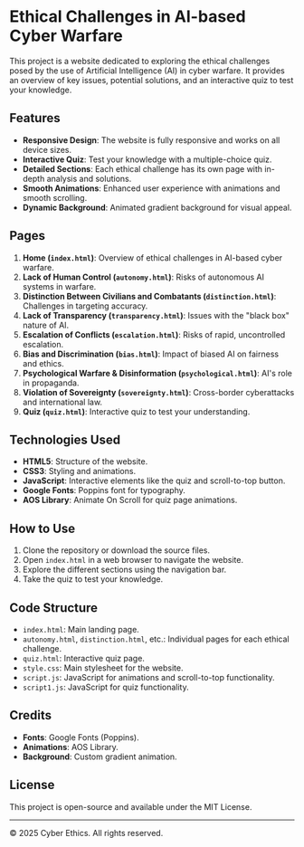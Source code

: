 # Ethical Challenges in AI-based Cyber Warfare

This project is a website dedicated to exploring the ethical challenges posed by the use of Artificial Intelligence (AI) in cyber warfare. It provides an overview of key issues, potential solutions, and an interactive quiz to test your knowledge.

## Features

- **Responsive Design**: The website is fully responsive and works on all device sizes.
- **Interactive Quiz**: Test your knowledge with a multiple-choice quiz.
- **Detailed Sections**: Each ethical challenge has its own page with in-depth analysis and solutions.
- **Smooth Animations**: Enhanced user experience with animations and smooth scrolling.
- **Dynamic Background**: Animated gradient background for visual appeal.

## Pages

1. **Home (`index.html`)**: Overview of ethical challenges in AI-based cyber warfare.
2. **Lack of Human Control (`autonomy.html`)**: Risks of autonomous AI systems in warfare.
3. **Distinction Between Civilians and Combatants (`distinction.html`)**: Challenges in targeting accuracy.
4. **Lack of Transparency (`transparency.html`)**: Issues with the "black box" nature of AI.
5. **Escalation of Conflicts (`escalation.html`)**: Risks of rapid, uncontrolled escalation.
6. **Bias and Discrimination (`bias.html`)**: Impact of biased AI on fairness and ethics.
7. **Psychological Warfare & Disinformation (`psychological.html`)**: AI's role in propaganda.
8. **Violation of Sovereignty (`sovereignty.html`)**: Cross-border cyberattacks and international law.
9. **Quiz (`quiz.html`)**: Interactive quiz to test your understanding.

## Technologies Used

- **HTML5**: Structure of the website.
- **CSS3**: Styling and animations.
- **JavaScript**: Interactive elements like the quiz and scroll-to-top button.
- **Google Fonts**: Poppins font for typography.
- **AOS Library**: Animate On Scroll for quiz page animations.

## How to Use

1. Clone the repository or download the source files.
2. Open `index.html` in a web browser to navigate the website.
3. Explore the different sections using the navigation bar.
4. Take the quiz to test your knowledge.

## Code Structure

- `index.html`: Main landing page.
- `autonomy.html`, `distinction.html`, etc.: Individual pages for each ethical challenge.
- `quiz.html`: Interactive quiz page.
- `style.css`: Main stylesheet for the website.
- `script.js`: JavaScript for animations and scroll-to-top functionality.
- `script1.js`: JavaScript for quiz functionality.

## Credits

- **Fonts**: Google Fonts (Poppins).
- **Animations**: AOS Library.
- **Background**: Custom gradient animation.

## License

This project is open-source and available under the MIT License.

---

© 2025 Cyber Ethics. All rights reserved.